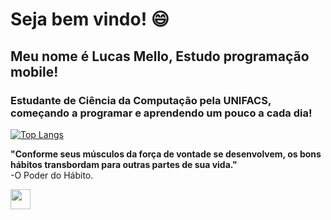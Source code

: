 # Seja bem vindo! :smile:
## Meu nome é Lucas Mello, Estudo programação mobile!
### Estudante de Ciência da Computação pela UNIFACS, começando a programar e aprendendo um pouco a cada dia!


[![Top Langs](https://github-readme-stats.vercel.app/api/top-langs/?username=lucassmelloo&layout=compact)](https://github.com/lucassmelloo/github-readme-stats)


<strong> "Conforme seus músculos da força de vontade se desenvolvem, os bons hábitos transbordam para outras partes de sua vida."</strong> 
<br/>-O Poder do Hábito.
<footer>

   <!-- LINKEDIN ICON LINK -->
   <a align="left" href= "https://www.linkedin.com/in/lucas-de-mello-vieira-17339217b/" target="_blank"><img width = "32px" src = "https://cdn.exclaimer.com/Handbook%20Images/linkedin-icon_128x128.png?_ga=2.169565281.1993837563.1614991205-979785356.1614991205"></a>
     
     
 
